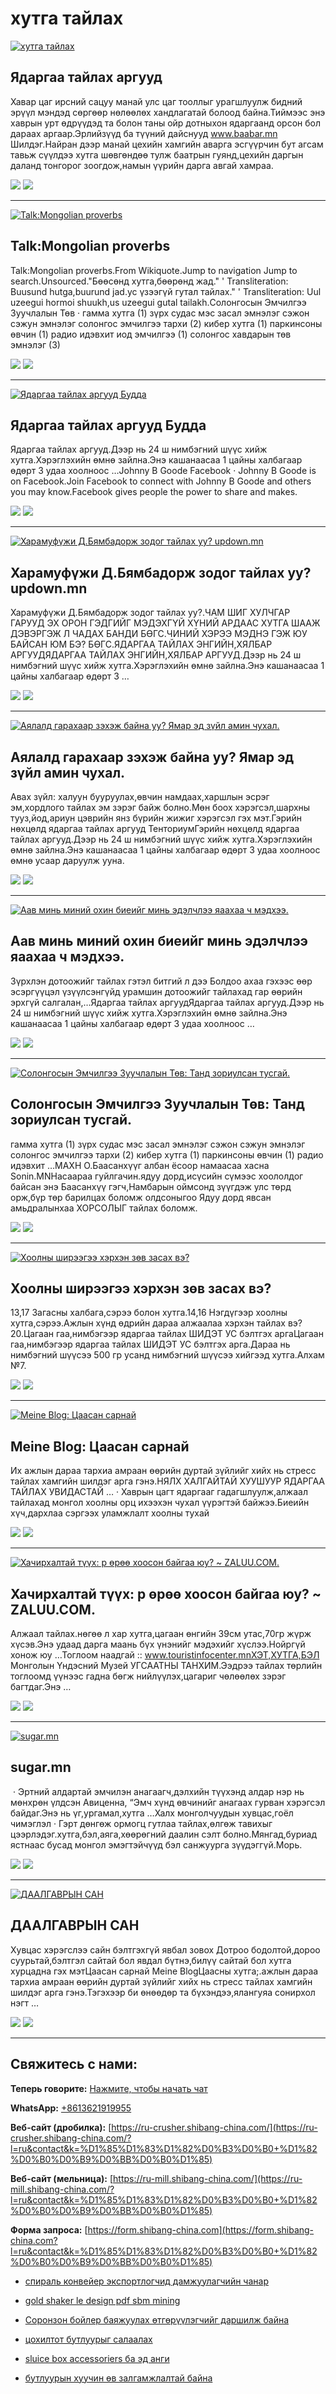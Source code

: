 # хутга тайлах

<a href="https://swt.shibang-china.com/?l=ru&img&k=%D1%85%D1%83%D1%82%D0%B3%D0%B0+%D1%82%D0%B0%D0%B9%D0%BB%D0%B0%D1%85" target="_blank">![хутга тайлах](http://static.shibang-china.com/all-800x300/1326.jpg)</a>

## Ядаргаа тайлах аргууд
Хавар цаг ирсний сацуу манай улс цаг тооллыг урагшлуулж бидний эрүүл мэндэд сөргөөр нөлөөлөх хандлагатай болоод байна.Тиймээс энэ хаврын урт өдрүүдэд та болон таны ойр дотныхон ядаргаанд орсон бол дараах аргаар.Эрлийзүүд ба түүний дайснууд www.baabar.mn Шилдэг.Найран дээр манай цехийн хамгийн аварга эсгүүрчин бут агсам тавьж сүүлдээ хутга шөвгөндөө тулж баатрын гуянд,цехийн даргын даланд тонгорог зоогдож,намын үүрийн дарга авгай хамраа.


<a href="https://whatsapp.shibangsoft.com/WhatsApp.php" target="_blank" title="WhatsApp">![](http://static.shibang-china.com/icon/whatsapp.png)</a> <a href="https://swt.shibang-china.com/?l=ru&icon&k=%D1%85%D1%83%D1%82%D0%B3%D0%B0+%D1%82%D0%B0%D0%B9%D0%BB%D0%B0%D1%85" target="_blank">![](http://static.shibang-china.com/icon/chat-ru.png)</a>

---

<a href="https://swt.shibang-china.com/?l=ru&img&k=%D1%85%D1%83%D1%82%D0%B3%D0%B0+%D1%82%D0%B0%D0%B9%D0%BB%D0%B0%D1%85" target="_blank">![Talk:Mongolian proverbs](http://static.shibang-china.com/all-800x300/617.jpg)</a>

## Talk:Mongolian proverbs
Talk:Mongolian proverbs.From Wikiquote.Jump to navigation Jump to search.Unsourced.&quot;Бөөсөнд хутга,бөөрөнд жад.&quot; ' Transliteration: Buusund hutga,buurund jad.ус үзээгүй гутал тайлах.&quot; ' Transliteration: Uul uzeegui hormoi shuukh,us uzeegui gutal tailakh.Солонгосын Эмчилгээ Зуучлалын Төв&nbsp;&#0183;&#32;гамма хутга (1) зүрх судас мэс засал эмнэлэг сэжон сэжун эмнэлэг солонгос эмчилгээ тархи (2) кибер хутга (1) паркинсоны өвчин (1) радио идэвхит иод эмчилгээ (1) солонгос хавдарын төв эмнэлэг (3)


<a href="https://whatsapp.shibangsoft.com/WhatsApp.php" target="_blank" title="WhatsApp">![](http://static.shibang-china.com/icon/whatsapp.png)</a> <a href="https://swt.shibang-china.com/?l=ru&icon&k=%D1%85%D1%83%D1%82%D0%B3%D0%B0+%D1%82%D0%B0%D0%B9%D0%BB%D0%B0%D1%85" target="_blank">![](http://static.shibang-china.com/icon/chat-ru.png)</a>

---

<a href="https://swt.shibang-china.com/?l=ru&img&k=%D1%85%D1%83%D1%82%D0%B3%D0%B0+%D1%82%D0%B0%D0%B9%D0%BB%D0%B0%D1%85" target="_blank">![Ядаргаа тайлах аргууд Будда](http://static.shibang-china.com/all-800x300/1447.jpg)</a>

## Ядаргаа тайлах аргууд Будда
Ядаргаа тайлах аргууд.Дээр нь 24 ш нимбэгний шүүс хийж хутга.Хэрэглэхийн өмнө зайлна.Энэ кашанаасаа 1 цайны халбагаар өдөрт 3 удаа хоолноос …Johnny B Goode Facebook&nbsp;&#0183;&#32;Johnny B Goode is on Facebook.Join Facebook to connect with Johnny B Goode and others you may know.Facebook gives people the power to share and makes.


<a href="https://whatsapp.shibangsoft.com/WhatsApp.php" target="_blank" title="WhatsApp">![](http://static.shibang-china.com/icon/whatsapp.png)</a> <a href="https://swt.shibang-china.com/?l=ru&icon&k=%D1%85%D1%83%D1%82%D0%B3%D0%B0+%D1%82%D0%B0%D0%B9%D0%BB%D0%B0%D1%85" target="_blank">![](http://static.shibang-china.com/icon/chat-ru.png)</a>

---

<a href="https://swt.shibang-china.com/?l=ru&img&k=%D1%85%D1%83%D1%82%D0%B3%D0%B0+%D1%82%D0%B0%D0%B9%D0%BB%D0%B0%D1%85" target="_blank">![Харамуфүжи Д.Бямбадорж зодог тайлах уу? updown.mn](http://static.shibang-china.com/all-800x300/471.jpg)</a>

## Харамуфүжи Д.Бямбадорж зодог тайлах уу? updown.mn
Харамуфүжи Д.Бямбадорж зодог тайлах уу?.ЧАМ ШИГ ХУЛЧГАР ГАРУУД ЭХ ОРОН ГЭДГИЙГ МЭДЭХГҮЙ ХҮНИЙ АРДААС ХУТГА ШААЖ ДЭВЭРГЭЖ Л ЧАДАХ БАНДИ БӨГС.ЧИНИЙ ХЭРЭЭ МЭДНЭ ГЭЖ ЮУ БАЙСАН ЮМ БЭ? БӨГС.ЯДАРГАА ТАЙЛАХ ЭНГИЙН,ХЯЛБАР АРГУУДЯДАРГАА ТАЙЛАХ ЭНГИЙН,ХЯЛБАР АРГУУД.Дээр нь 24 ш нимбэгний шүүс хийж хутга.Хэрэглэхийн өмнө зайлна.Энэ кашанаасаа 1 цайны халбагаар өдөрт 3 …


<a href="https://whatsapp.shibangsoft.com/WhatsApp.php" target="_blank" title="WhatsApp">![](http://static.shibang-china.com/icon/whatsapp.png)</a> <a href="https://swt.shibang-china.com/?l=ru&icon&k=%D1%85%D1%83%D1%82%D0%B3%D0%B0+%D1%82%D0%B0%D0%B9%D0%BB%D0%B0%D1%85" target="_blank">![](http://static.shibang-china.com/icon/chat-ru.png)</a>

---

<a href="https://swt.shibang-china.com/?l=ru&img&k=%D1%85%D1%83%D1%82%D0%B3%D0%B0+%D1%82%D0%B0%D0%B9%D0%BB%D0%B0%D1%85" target="_blank">![Аялалд гарахаар зэхэж байна уу? Ямар эд зүйл амин чухал.](http://static.shibang-china.com/all-800x300/355.jpg)</a>

## Аялалд гарахаар зэхэж байна уу? Ямар эд зүйл амин чухал.
Авах зүйл: халуун бууруулах,өвчин намдаах,харшлын эсрэг эм,хордлого тайлах эм зэрэг байж болно.Мөн боох хэрэгсэл,шархны тууз,йод,ариун цэврийн янз бүрийн жижиг хэрэгсэл гэх мэт.Гэрийн нөхцөлд ядаргаа тайлах аргууд ТенториумГэрийн нөхцөлд ядаргаа тайлах аргууд.Дээр нь 24 ш нимбэгний шүүс хийж хутга.Хэрэглэхийн өмнө зайлна.Энэ кашанаасаа 1 цайны халбагаар өдөрт 3 удаа хоолноос өмнө усаар даруулж ууна.


<a href="https://whatsapp.shibangsoft.com/WhatsApp.php" target="_blank" title="WhatsApp">![](http://static.shibang-china.com/icon/whatsapp.png)</a> <a href="https://swt.shibang-china.com/?l=ru&icon&k=%D1%85%D1%83%D1%82%D0%B3%D0%B0+%D1%82%D0%B0%D0%B9%D0%BB%D0%B0%D1%85" target="_blank">![](http://static.shibang-china.com/icon/chat-ru.png)</a>

---

<a href="https://swt.shibang-china.com/?l=ru&img&k=%D1%85%D1%83%D1%82%D0%B3%D0%B0+%D1%82%D0%B0%D0%B9%D0%BB%D0%B0%D1%85" target="_blank">![Аав минь миний охин биеийг минь эдэлчлээ яаахаа ч мэдхээ.](http://static.shibang-china.com/all-800x300/828.jpg)</a>

## Аав минь миний охин биеийг минь эдэлчлээ яаахаа ч мэдхээ.
Зүрхлэн дотоожийг тайлах гэтэл битгий л дээ Болдоо ахаа гэхээс өөр эсэргүүцэл үзүүлсэнгүйд урамшин дотоожийг тайлахад гар өөрийн эрхгүй салгалан,…Ядаргаа тайлах аргуудЯдаргаа тайлах аргууд.Дээр нь 24 ш нимбэгний шүүс хийж хутга.Хэрэглэхийн өмнө зайлна.Энэ кашанаасаа 1 цайны халбагаар өдөрт 3 удаа хоолноос …


<a href="https://whatsapp.shibangsoft.com/WhatsApp.php" target="_blank" title="WhatsApp">![](http://static.shibang-china.com/icon/whatsapp.png)</a> <a href="https://swt.shibang-china.com/?l=ru&icon&k=%D1%85%D1%83%D1%82%D0%B3%D0%B0+%D1%82%D0%B0%D0%B9%D0%BB%D0%B0%D1%85" target="_blank">![](http://static.shibang-china.com/icon/chat-ru.png)</a>

---

<a href="https://swt.shibang-china.com/?l=ru&img&k=%D1%85%D1%83%D1%82%D0%B3%D0%B0+%D1%82%D0%B0%D0%B9%D0%BB%D0%B0%D1%85" target="_blank">![Солонгосын Эмчилгээ Зуучлалын Төв: Танд зориулсан тусгай.](http://static.shibang-china.com/all-800x300/1353.jpg)</a>

## Солонгосын Эмчилгээ Зуучлалын Төв: Танд зориулсан тусгай.
гамма хутга (1) зүрх судас мэс засал эмнэлэг сэжон сэжун эмнэлэг солонгос эмчилгээ тархи (2) кибер хутга (1) паркинсоны өвчин (1) радио идэвхит …МАХН О.Баасанхүүг албан ёсоор намаасаа хасна Sonin.MNНасаараа гуйлгачин.ядуу дорд,исүсийн сүмээс хоололдог байсан энэ Баасанхүү гэгч,Намбарын оймсонд зүүгдэж улс төрд орж,бүр төр барилцах боломж олдсоныгоо Ядуу дорд явсан амьдралынхаа ХОРСОЛЫГ тайлах боломж.


<a href="https://whatsapp.shibangsoft.com/WhatsApp.php" target="_blank" title="WhatsApp">![](http://static.shibang-china.com/icon/whatsapp.png)</a> <a href="https://swt.shibang-china.com/?l=ru&icon&k=%D1%85%D1%83%D1%82%D0%B3%D0%B0+%D1%82%D0%B0%D0%B9%D0%BB%D0%B0%D1%85" target="_blank">![](http://static.shibang-china.com/icon/chat-ru.png)</a>

---

<a href="https://swt.shibang-china.com/?l=ru&img&k=%D1%85%D1%83%D1%82%D0%B3%D0%B0+%D1%82%D0%B0%D0%B9%D0%BB%D0%B0%D1%85" target="_blank">![Хоолны ширээгээ хэрхэн зөв засах вэ?](http://static.shibang-china.com/all-800x300/655.jpg)</a>

## Хоолны ширээгээ хэрхэн зөв засах вэ?
13,17 Загасны халбага,сэрээ болон хутга.14,16 Нэгдүгээр хоолны хутга,сэрээ.Ажлын хүнд өдрийн дараа алжаалаа хэрхэн тайлах вэ? 20.Цагаан гаа,нимбэгээр ядаргаа тайлах ШИДЭТ УС бэлтгэх аргаЦагаан гаа,нимбэгээр ядаргаа тайлах ШИДЭТ УС бэлтгэх арга.Дараа нь нимбэгний шүүсээ 500 гр усанд нимбэгний шүүсээ хийгээд хутга.Алхам №7.


<a href="https://whatsapp.shibangsoft.com/WhatsApp.php" target="_blank" title="WhatsApp">![](http://static.shibang-china.com/icon/whatsapp.png)</a> <a href="https://swt.shibang-china.com/?l=ru&icon&k=%D1%85%D1%83%D1%82%D0%B3%D0%B0+%D1%82%D0%B0%D0%B9%D0%BB%D0%B0%D1%85" target="_blank">![](http://static.shibang-china.com/icon/chat-ru.png)</a>

---

<a href="https://swt.shibang-china.com/?l=ru&img&k=%D1%85%D1%83%D1%82%D0%B3%D0%B0+%D1%82%D0%B0%D0%B9%D0%BB%D0%B0%D1%85" target="_blank">![Meine Blog: Цаасан сарнай](http://static.shibang-china.com/all-800x300/856.jpg)</a>

## Meine Blog: Цаасан сарнай
Их ажлын дараа тархиа амраан өөрийн дуртай зүйлийг хийх нь стресс тайлах хамгийн шилдэг арга гэнэ.НЯЛХ ХАЛГАЙТАЙ ХУУШУУР ЯДАРГАА ТАЙЛАХ УВИДАСТАЙ …&nbsp;&#0183;&#32;Хаврын цагт ядаргааг гадагшлуулж,алжаал тайлахад монгол хоолны орц ихээхэн чухал үүрэгтэй байжээ.Биеийн хүч,дархлаа сэргээх уламжлалт хоолны тухай


<a href="https://whatsapp.shibangsoft.com/WhatsApp.php" target="_blank" title="WhatsApp">![](http://static.shibang-china.com/icon/whatsapp.png)</a> <a href="https://swt.shibang-china.com/?l=ru&icon&k=%D1%85%D1%83%D1%82%D0%B3%D0%B0+%D1%82%D0%B0%D0%B9%D0%BB%D0%B0%D1%85" target="_blank">![](http://static.shibang-china.com/icon/chat-ru.png)</a>

---

<a href="https://swt.shibang-china.com/?l=ru&img&k=%D1%85%D1%83%D1%82%D0%B3%D0%B0+%D1%82%D0%B0%D0%B9%D0%BB%D0%B0%D1%85" target="_blank">![Хачирхалтай түүх: р өрөө хоосон байгаа юу? ~ ZALUU.COM.](http://static.shibang-china.com/all-800x300/235.jpg)</a>

## Хачирхалтай түүх: р өрөө хоосон байгаа юу? ~ ZALUU.COM.
Алжаал тайлах.нөгөө л хар хутга,цагаан өнгийн 39см утас,70гр жүрж хүсэв.Энэ удаад дарга маань бүх үнэнийг мэдэхийг хүслээ.Нойргүй хонож юу …Тоглоом наадгай :: www.touristinfocenter.mnХЭТ,ХУТГА,БЭЛ Монголын Үндэсний Музей УГСААТНЫ ТАНХИМ.Ээдрээ тайлах төрлийн тоглоомд үүнээс гадна бөгж нийлүүлэх,цагариг чөлөөлөх зэрэг багтдаг.Энэ …


<a href="https://whatsapp.shibangsoft.com/WhatsApp.php" target="_blank" title="WhatsApp">![](http://static.shibang-china.com/icon/whatsapp.png)</a> <a href="https://swt.shibang-china.com/?l=ru&icon&k=%D1%85%D1%83%D1%82%D0%B3%D0%B0+%D1%82%D0%B0%D0%B9%D0%BB%D0%B0%D1%85" target="_blank">![](http://static.shibang-china.com/icon/chat-ru.png)</a>

---

<a href="https://swt.shibang-china.com/?l=ru&img&k=%D1%85%D1%83%D1%82%D0%B3%D0%B0+%D1%82%D0%B0%D0%B9%D0%BB%D0%B0%D1%85" target="_blank">![sugar.mn](http://static.shibang-china.com/all-800x300/892.jpg)</a>

## sugar.mn
&nbsp;&#0183;&#32;Эртний алдартай эмчилэн анагаагч,дэлхийн түүхэнд алдар нэр нь мөнхрөн үлдсэн Авиценна, “Эмч хүнд өвчинийг анагаах гурван хэрэгсэл байдаг.Энэ нь үг,ургамал,хутга …Халх монголчуудын хувцас,гоёл чимэглэл&nbsp;&#0183;&#32;Гэрт дөнгөж ормогц гутлаа тайлах,өлгөж тавихыг цээрлэдэг.хутга,бэл,аяга,хөөрөгний даалин сэлт болно.Мянгад,буриад ястнаас бусад монгол эмэгтэйчүүд бэл санжуурга зүүдэггүй.Морь.


<a href="https://whatsapp.shibangsoft.com/WhatsApp.php" target="_blank" title="WhatsApp">![](http://static.shibang-china.com/icon/whatsapp.png)</a> <a href="https://swt.shibang-china.com/?l=ru&icon&k=%D1%85%D1%83%D1%82%D0%B3%D0%B0+%D1%82%D0%B0%D0%B9%D0%BB%D0%B0%D1%85" target="_blank">![](http://static.shibang-china.com/icon/chat-ru.png)</a>

---

<a href="https://swt.shibang-china.com/?l=ru&img&k=%D1%85%D1%83%D1%82%D0%B3%D0%B0+%D1%82%D0%B0%D0%B9%D0%BB%D0%B0%D1%85" target="_blank">![ДААЛГАВРЫН САН](http://static.shibang-china.com/all-800x300/1008.jpg)</a>

## ДААЛГАВРЫН САН
Хувцас хэрэгслээ сайн бэлтгэхгүй явбал зовох Дотроо бодолтой,дороо суурьтай,бэлтгэл сайтай бол явдал бүтнэ,билүү сайтай бол хутга хурцадна гэх мэтЦаасан сарнай Meine BlogЦаасны хутга;.ажлын дараа тархиа амраан өөрийн дуртай зүйлийг хийх нь стресс тайлах хамгийн шилдэг арга гэнэ.Тэгэхээр би өнөөдөр та бүхэндээ,ялангуяа сонирхол нэгт …


<a href="https://whatsapp.shibangsoft.com/WhatsApp.php" target="_blank" title="WhatsApp">![](http://static.shibang-china.com/icon/whatsapp.png)</a> <a href="https://swt.shibang-china.com/?l=ru&icon&k=%D1%85%D1%83%D1%82%D0%B3%D0%B0+%D1%82%D0%B0%D0%B9%D0%BB%D0%B0%D1%85" target="_blank">![](http://static.shibang-china.com/icon/chat-ru.png)</a>

---
## Свяжитесь с нами:

**Теперь говорите:** [Нажмите, чтобы начать чат](https://swt.shibang-china.com?l=ru&contact&k=%D1%85%D1%83%D1%82%D0%B3%D0%B0+%D1%82%D0%B0%D0%B9%D0%BB%D0%B0%D1%85)

**WhatsApp:**  [+8613621919955](https://whatsapp.shibangsoft.com/WhatsApp.php)

**Веб-сайт (дробилка):** [https://ru-crusher.shibang-china.com/](https://ru-crusher.shibang-china.com/?l=ru&contact&k=%D1%85%D1%83%D1%82%D0%B3%D0%B0+%D1%82%D0%B0%D0%B9%D0%BB%D0%B0%D1%85)

**Веб-сайт (мельница):** [https://ru-mill.shibang-china.com/](https://ru-mill.shibang-china.com/?l=ru&contact&k=%D1%85%D1%83%D1%82%D0%B3%D0%B0+%D1%82%D0%B0%D0%B9%D0%BB%D0%B0%D1%85)

**Форма запроса:** [https://form.shibang-china.com](https://form.shibang-china.com?l=ru&contact&k=%D1%85%D1%83%D1%82%D0%B3%D0%B0+%D1%82%D0%B0%D0%B9%D0%BB%D0%B0%D1%85)

* [спираль конвейер экспортлогчид дамжуулагчийн чанар](../129/%D1%81%D0%BF%D0%B8%D1%80%D0%B0%D0%BB%D1%8C%20%D0%BA%D0%BE%D0%BD%D0%B2%D0%B5%D0%B9%D0%B5%D1%80%20%D1%8D%D0%BA%D1%81%D0%BF%D0%BE%D1%80%D1%82%D0%BB%D0%BE%D0%B3%D1%87%D0%B8%D0%B4%20%D0%B4%D0%B0%D0%BC%D0%B6%D1%83%D1%83%D0%BB%D0%B0%D0%B3%D1%87%D0%B8%D0%B9%D0%BD%20%D1%87%D0%B0%D0%BD%D0%B0%D1%80.md)

* [gold shaker le design pdf sbm mining](../127/gold%20shaker%20le%20design%20pdf%20sbm%20mining.md)

* [Соронзон бойлер баяжуулах өтгөрүүлэгчийг даршилж байна](../128/%D0%A1%D0%BE%D1%80%D0%BE%D0%BD%D0%B7%D0%BE%D0%BD%20%D0%B1%D0%BE%D0%B9%D0%BB%D0%B5%D1%80%20%D0%B1%D0%B0%D1%8F%D0%B6%D1%83%D1%83%D0%BB%D0%B0%D1%85%20%D3%A9%D1%82%D0%B3%D3%A9%D1%80%D2%AF%D2%AF%D0%BB%D1%8D%D0%B3%D1%87%D0%B8%D0%B9%D0%B3%20%D0%B4%D0%B0%D1%80%D1%88%D0%B8%D0%BB%D0%B6%20%D0%B1%D0%B0%D0%B9%D0%BD%D0%B0.md)

* [цохилтот бутлуурыг салаалах](../126/%D1%86%D0%BE%D1%85%D0%B8%D0%BB%D1%82%D0%BE%D1%82%20%D0%B1%D1%83%D1%82%D0%BB%D1%83%D1%83%D1%80%D1%8B%D0%B3%20%D1%81%D0%B0%D0%BB%D0%B0%D0%B0%D0%BB%D0%B0%D1%85.md)

* [sluice box accessoriers ба эд анги](../128/sluice%20box%20accessoriers%20%D0%B1%D0%B0%20%D1%8D%D0%B4%20%D0%B0%D0%BD%D0%B3%D0%B8.md)

* [бутлуурын хуучин өв залгамжлалтай байна](../128/%D0%B1%D1%83%D1%82%D0%BB%D1%83%D1%83%D1%80%D1%8B%D0%BD%20%D1%85%D1%83%D1%83%D1%87%D0%B8%D0%BD%20%D3%A9%D0%B2%20%D0%B7%D0%B0%D0%BB%D0%B3%D0%B0%D0%BC%D0%B6%D0%BB%D0%B0%D0%BB%D1%82%D0%B0%D0%B9%20%D0%B1%D0%B0%D0%B9%D0%BD%D0%B0.md)